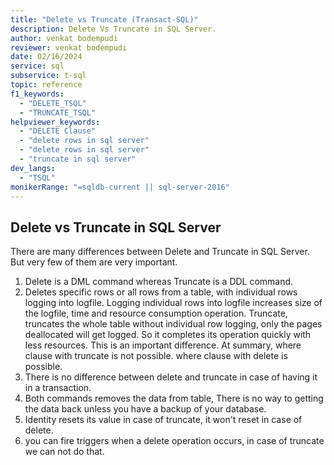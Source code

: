 ```yaml
---
title: "Delete vs Truncate (Transact-SQL)"
description: Delete Vs Truncate in SQL Server.
author: venkat bodempudi
reviewer: venkat bodempudi
date: 02/16/2024
service: sql
subservice: t-sql
topic: reference
f1_keywords:
  - "DELETE_TSQL"
  - "TRUNCATE_TSQL"
helpviewer_keywords:
  - "DELETE Clause"
  - "delete rows in sql server"
  - "delete rows in sql server"
  - "truncate in sql server"
dev_langs:
  - "TSQL"
monikerRange: "=sqldb-current || sql-server-2016"
---
```

## Delete vs Truncate in SQL Server

There are many differences between Delete and Truncate in SQL Server. But very few of them are very important.

1. Delete is a DML command whereas Truncate is a DDL command.
2. Deletes specific rows or all rows from a table, with individual rows logging into logfile. Logging individual rows into logfile increases size of the logfile, time and resource consumption operation. Truncate, truncates the whole table without individual row logging, only the pages deallocated will get logged. So it completes its operation quickly with less resources. This is an important difference. At summary, where clause with truncate is not possible. where clause with delete is possible.
3. There is no difference between delete and truncate in case of having it in a transaction.
4. Both commands removes the data from table, There is no way to getting the data back unless you have a backup of your database.
5. Identity resets its value in case of truncate, it won't reset in case of delete.
6. you can fire triggers when a delete operation occurs, in case of truncate we can not do that.
